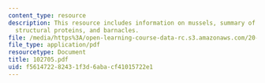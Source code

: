 ```yaml
---
content_type: resource
description: This resource includes information on mussels, summary of glysine-rich
  structural proteins, and barnacles.
file: /media/https%3A/open-learning-course-data-rc.s3.amazonaws.com/20-442-molecular-structure-of-biological-materials-be-442-fall-2005/f561472282431f3d6abacf41015722e1_102705.pdf
file_type: application/pdf
resourcetype: Document
title: 102705.pdf
uid: f5614722-8243-1f3d-6aba-cf41015722e1
---
```

